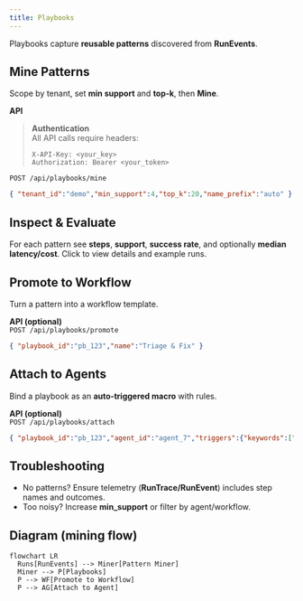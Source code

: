 ```yaml
---
title: Playbooks
---
```


Playbooks capture **reusable patterns** discovered from **RunEvents**.

## Mine Patterns
Scope by tenant, set **min support** and **top‑k**, then **Mine**.

**API**  
> **Authentication**  
> All API calls require headers:  
> ```http
> X-API-Key: <your_key>
> Authorization: Bearer <your_token>
> ```

`POST /api/playbooks/mine`  
```json
{ "tenant_id":"demo","min_support":4,"top_k":20,"name_prefix":"auto" }
```

## Inspect & Evaluate
For each pattern see **steps**, **support**, **success rate**, and optionally **median latency/cost**. Click to view details and example runs.

## Promote to Workflow
Turn a pattern into a workflow template.

**API (optional)**  
`POST /api/playbooks/promote`  
```json
{ "playbook_id":"pb_123","name":"Triage & Fix" }
```

## Attach to Agents
Bind a playbook as an **auto‑triggered macro** with rules.

**API (optional)**  
`POST /api/playbooks/attach`  
```json
{ "playbook_id":"pb_123","agent_id":"agent_7","triggers":{"keywords":["triage"],"intent":["bug"]} }
```

## Troubleshooting
- No patterns? Ensure telemetry (**RunTrace/RunEvent**) includes step names and outcomes.
- Too noisy? Increase **min_support** or filter by agent/workflow.

## Diagram (mining flow)
```mermaid
flowchart LR
  Runs[RunEvents] --> Miner[Pattern Miner]
  Miner --> P[Playbooks]
  P --> WF[Promote to Workflow]
  P --> AG[Attach to Agent]
```
